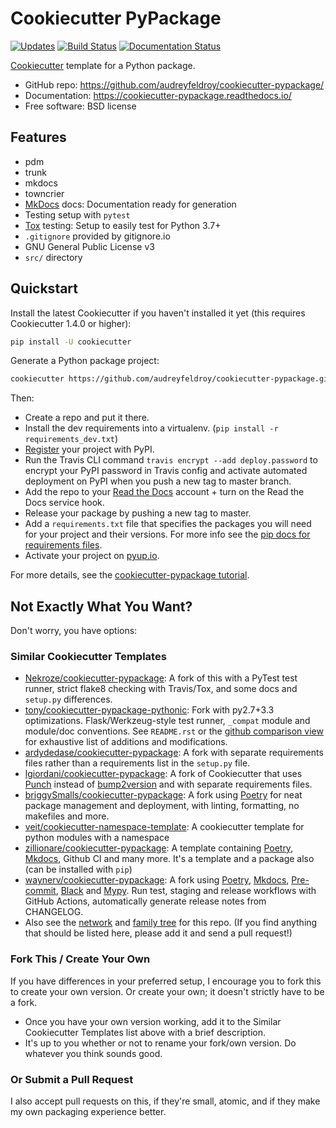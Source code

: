# Cookiecutter PyPackage

[![Updates](https://pyup.io/repos/github/audreyfeldroy/cookiecutter-pypackage/shield.svg)](https://pyup.io/repos/github/audreyfeldroy/cookiecutter-pypackage/)
[![Build Status](https://travis-ci.org/audreyfeldroy/cookiecutter-pypackage.svg?branch=master)](https://travis-ci.org/github/audreyfeldroy/cookiecutter-pypackage)
[![Documentation Status](https://readthedocs.org/projects/cookiecutter-pypackage/badge/?version=latest)](https://cookiecutter-pypackage.readthedocs.io/en/latest/?badge=latest)

[Cookiecutter](https://github.com/cookiecutter/cookiecutter) template for a Python package.

- GitHub repo: https://github.com/audreyfeldroy/cookiecutter-pypackage/
- Documentation: https://cookiecutter-pypackage.readthedocs.io/
- Free software: BSD license

## Features

- pdm
- trunk
- mkdocs
- towncrier
- [MkDocs](https://www.mkdocs.org/) docs: Documentation ready for generation
- Testing setup with `pytest`
- [Tox](https://tox.wiki/en/latest/) testing: Setup to easily test for Python 3.7+
- `.gitignore` provided by gitignore.io
- GNU General Public License v3
- `src/` directory
<!-- - Auto-release to [PyPI](https://pypi.python.org/pypi) when you push a new tag to master (optional) -->

## Quickstart

Install the latest Cookiecutter if you haven't installed it yet (this requires Cookiecutter 1.4.0 or higher):

```sh
pip install -U cookiecutter
```

Generate a Python package project:

```sh
cookiecutter https://github.com/audreyfeldroy/cookiecutter-pypackage.git
```

Then:

- Create a repo and put it there.
- Install the dev requirements into a virtualenv. (`pip install -r requirements_dev.txt`)
- [Register](https://packaging.python.org/tutorials/packaging-projects/#uploading-the-distribution-archives) your project with PyPI.
- Run the Travis CLI command `travis encrypt --add deploy.password` to encrypt your PyPI password in Travis config and activate automated deployment on PyPI when you push a new tag to master branch.
- Add the repo to your [Read the Docs](https://readthedocs.io/) account + turn on the Read the Docs service hook.
- Release your package by pushing a new tag to master.
- Add a `requirements.txt` file that specifies the packages you will need for your project and their versions. For more info see the [pip docs for requirements files](https://pip.pypa.io/en/stable/user_guide/#requirements-files).
- Activate your project on [pyup.io](https://pyup.io/).

For more details, see the [cookiecutter-pypackage tutorial](https://cookiecutter-pypackage.readthedocs.io/en/latest/tutorial.html).

## Not Exactly What You Want?

Don't worry, you have options:

### Similar Cookiecutter Templates

- [Nekroze/cookiecutter-pypackage](https://github.com/Nekroze/cookiecutter-pypackage): A fork of this with a PyTest test runner, strict flake8 checking with Travis/Tox, and some docs and `setup.py` differences.
- [tony/cookiecutter-pypackage-pythonic](https://github.com/tony/cookiecutter-pypackage-pythonic): Fork with py2.7+3.3 optimizations. Flask/Werkzeug-style test runner, `_compat` module and module/doc conventions. See `README.rst` or the [github comparison view](https://github.com/tony/cookiecutter-pypackage-pythonic/compare/audreyr:master...master) for exhaustive list of additions and modifications.
- [ardydedase/cookiecutter-pypackage](https://github.com/ardydedase/cookiecutter-pypackage): A fork with separate requirements files rather than a requirements list in the `setup.py` file.
- [lgiordani/cookiecutter-pypackage](https://github.com/lgiordani/cookiecutter-pypackage): A fork of Cookiecutter that uses [Punch](https://github.com/lgiordani/punch) instead of [bump2version](https://github.com/c4urself/bump2version) and with separate requirements files.
- [briggySmalls/cookiecutter-pypackage](https://github.com/briggySmalls/cookiecutter-pypackage): A fork using [Poetry](https://python-poetry.org/) for neat package management and deployment, with linting, formatting, no makefiles and more.
- [veit/cookiecutter-namespace-template](https://github.com/veit/cookiecutter-namespace-template): A cookiecutter template for python modules with a namespace
- [zillionare/cookiecutter-pypackage](https://zillionare.github.io/cookiecutter-pypackage/): A template containing [Poetry](https://python-poetry.org/), [Mkdocs](https://pypi.org/project/mkdocs/), Github CI and many more. It's a template and a package also (can be installed with `pip`)
- [waynerv/cookiecutter-pypackage](https://waynerv.github.io/cookiecutter-pypackage/): A fork using [Poetry](https://python-poetry.org/), [Mkdocs](https://pypi.org/project/mkdocs/), [Pre-commit](https://pre-commit.com/), [Black](https://black.readthedocs.io/en/stable/) and [Mypy](https://mypy.readthedocs.io/en/stable/). Run test, staging and release workflows with GitHub Actions, automatically generate release notes from CHANGELOG.
- Also see the [network](https://github.com/audreyr/cookiecutter-pypackage/network) and [family tree](https://github.com/audreyr/cookiecutter-pypackage/network/members) for this repo. (If you find anything that should be listed here, please add it and send a pull request!)

### Fork This / Create Your Own

If you have differences in your preferred setup, I encourage you to fork this to create your own version. Or create your own; it doesn't strictly have to be a fork.

- Once you have your own version working, add it to the Similar Cookiecutter Templates list above with a brief description.
- It's up to you whether or not to rename your fork/own version. Do whatever you think sounds good.

### Or Submit a Pull Request

I also accept pull requests on this, if they're small, atomic, and if they make my own packaging experience better.

